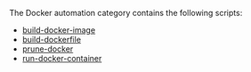 The Docker automation category contains the following scripts:

- [build-docker-image](https://github.com/anandhu-eng/cm4mlops/tree/mlperf-inference/script/build-docker-image/README.md)
- [build-dockerfile](https://github.com/anandhu-eng/cm4mlops/tree/mlperf-inference/script/build-dockerfile/README.md)
- [prune-docker](https://github.com/anandhu-eng/cm4mlops/tree/mlperf-inference/script/prune-docker/README.md)
- [run-docker-container](https://github.com/anandhu-eng/cm4mlops/tree/mlperf-inference/script/run-docker-container/README.md)
